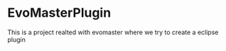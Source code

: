 # EvoMasterPlugin
This is a project realted with evomaster  where we try to create a eclipse plugin 
